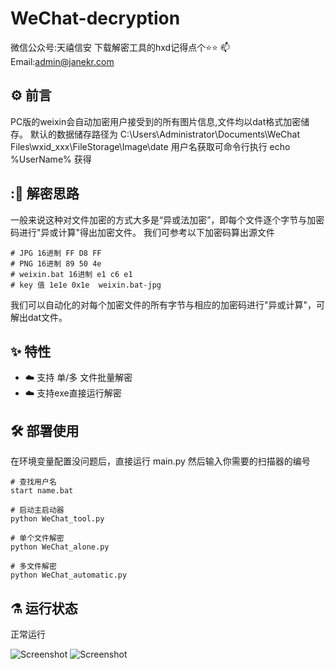 # WeChat-decryption
微信公众号:天禧信安
下载解密工具的hxd记得点个⭐⭐
📫 Email:admin@janekr.com
## :gear: 前言
PC版的weixin会自动加密用户接受到的所有图片信息,文件均以dat格式加密储存。
默认的数据储存路径为 C:\\Users\\Administrator\\Documents\\WeChat Files\\wxid_xxx\\FileStorage\\Image\\date
用户名获取可命令行执行 echo %UserName% 获得
## :💾 解密思路
一般来说这种对文件加密的方式大多是“异或法加密”，即每个文件逐个字节与加密码进行"异或计算"得出加密文件。
我们可参考以下加密码算出源文件
```shell
# JPG 16进制 FF D8 FF
# PNG 16进制 89 50 4e
# weixin.bat 16进制 e1 c6 e1
# key 值 1e1e 0x1e  weixin.bat-jpg
```
我们可以自动化的对每个加密文件的所有字节与相应的加密码进行"异或计算"，可解出dat文件。

## :sparkles: 特性
* :cloud: 支持 单/多 文件批量解密
* :cloud: 支持exe直接运行解密

## :hammer_and_wrench: 部署使用
在环境变量配置没问题后，直接运行 main.py
然后输入你需要的扫描器的编号

```shell
# 查找用户名
start name.bat

# 启动主启动器
python WeChat_tool.py 

# 单个文件解密
python WeChat_alone.py 

# 多文件解密
python WeChat_automatic.py
```
## :alembic: 运行状态

正常运行

![Screenshot](https://raw.githubusercontent.com/JaneCCP/WeChat-decryption/main/image/cg.png)
![Screenshot](https://raw.githubusercontent.com/JaneCCP/WeChat-decryption/main/image/cg2.png)
